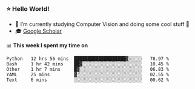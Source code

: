 ### ⭐️ Hello World!

<!--
**hologerry/hologerry** is a ✨ _special_ ✨ repository because its `README.md` (this file) appears on your GitHub profile.

Here are some ideas to get you started:

- 🔭 I’m currently working and studying on Computer Vision
- 🌱 I’m currently learning at Peking University
- 💬 Ask me about 
- 📫 How to reach me: E-mail
- 😄 Pronouns: he/his
- ⚡ Fun fact: Music is the Power
-->


- 🔭 I’m currently studying Computer Vision and doing some cool stuff 🤖
- 🎓 [Google Scholar](https://scholar.google.com/citations?user=3ykqW9wAAAAJ&hl=en)


📊 **This week I spent my time on**

<!--START_SECTION:waka-->
```text
Python   12 hrs 56 mins  ███████████████████▓░░░░░   78.97 % 
Bash     1 hr 42 mins    ██▓░░░░░░░░░░░░░░░░░░░░░░   10.45 % 
Other    1 hr 7 mins     █▓░░░░░░░░░░░░░░░░░░░░░░░   06.83 % 
YAML     25 mins         ▓░░░░░░░░░░░░░░░░░░░░░░░░   02.55 % 
Text     6 mins          ░░░░░░░░░░░░░░░░░░░░░░░░░   00.62 % 
```
<!--END_SECTION:waka-->
